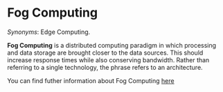 # Fog Computing

<!-- (Sustainability) -->

*Synonyms*: Edge Computing.


**Fog Computing** is a distributed computing paradigm in which processing and data storage are brought closer to the data sources. This should increase response times while also conserving bandwidth. Rather than referring to a single technology, the phrase refers to an architecture.

You can find futher information about Fog Computing [here](../../Societal_and_Environmental_Wellbeing/edge_computing.md)
